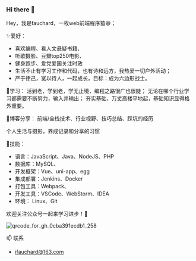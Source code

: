 ### Hi there 👋

Hey，我是fauchard，一枚web前端程序猿😄；

✨爱好：
- 喜欢编程、看人文悬疑书籍、
- 听歌摄影、豆瓣top250电影、
- 健身跑步、爱党爱国关注时政
- 生活不止有学习工作和代码，也有诗和远方，我热爱一切户外活动；
- 严于律己，宽以待人，一起成长，目标：成为六边形战士。

🎇学习：
活到老，学到老，学无止境，编程之路很广也很陡；
无论在哪个行业学习都需要不断努力，输入并输出；
夯实基础，万丈高楼平地起，基础知识显得格外重要。

🎈博客分享：
前端/全栈技术、行业视野、技巧总结、踩坑的经历

个人生活与摄影，养成记录和分享的习惯

🎄技能：
- 语言：JavaScript、Java、NodeJS、PHP
- 数据库：MySQL、
- 开发框架：Vue、uni-app、egg
- 集成部署：Jenkins、Docker
- 打包工具：Webpack、
- 开发工具：VSCode、WebStorm、IDEA
- 环境： Linux、Git

欢迎关注公众号一起来学习进步！🌱

![qrcode_for_gh_0cba391ecdb1_258](https://ivolcano.top/upload/2022/08/qrcode_for_gh_0cba391ecdb1_258.jpg)

📫 联系
- ifauchard@163.com
